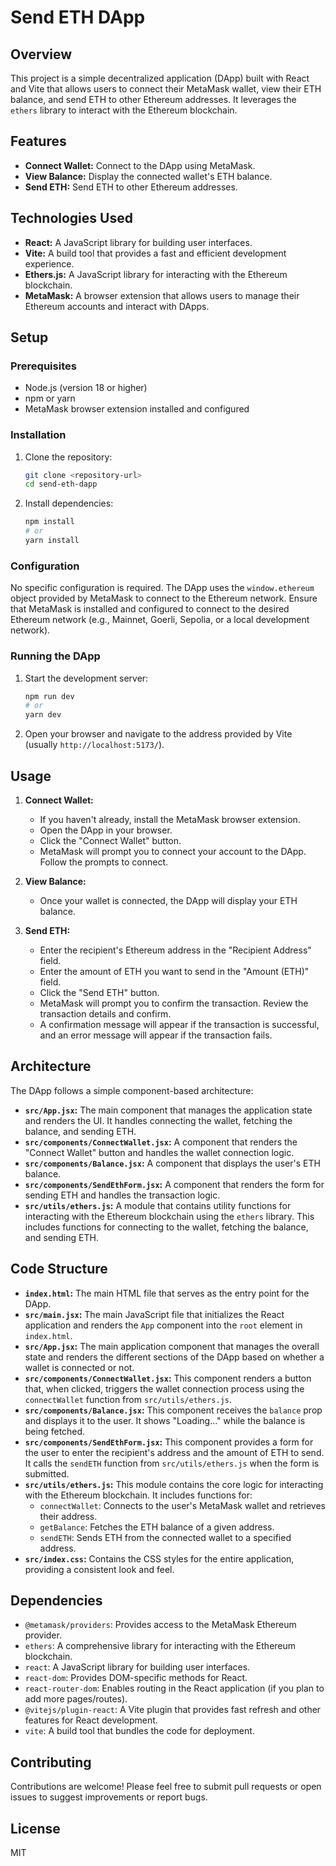# Send ETH DApp

## Overview

This project is a simple decentralized application (DApp) built with React and Vite that allows users to connect their MetaMask wallet, view their ETH balance, and send ETH to other Ethereum addresses. It leverages the `ethers` library to interact with the Ethereum blockchain.

## Features

-   **Connect Wallet:** Connect to the DApp using MetaMask.
-   **View Balance:** Display the connected wallet's ETH balance.
-   **Send ETH:** Send ETH to other Ethereum addresses.

## Technologies Used

-   **React:** A JavaScript library for building user interfaces.
-   **Vite:** A build tool that provides a fast and efficient development experience.
-   **Ethers.js:** A JavaScript library for interacting with the Ethereum blockchain.
-   **MetaMask:** A browser extension that allows users to manage their Ethereum accounts and interact with DApps.

## Setup

### Prerequisites

-   Node.js (version 18 or higher)
-   npm or yarn
-   MetaMask browser extension installed and configured

### Installation

1.  Clone the repository:

    ```bash
    git clone <repository-url>
    cd send-eth-dapp
    ```

2.  Install dependencies:

    ```bash
    npm install
    # or
    yarn install
    ```

### Configuration

No specific configuration is required. The DApp uses the `window.ethereum` object provided by MetaMask to connect to the Ethereum network. Ensure that MetaMask is installed and configured to connect to the desired Ethereum network (e.g., Mainnet, Goerli, Sepolia, or a local development network).

### Running the DApp

1.  Start the development server:

    ```bash
    npm run dev
    # or
    yarn dev
    ```

2.  Open your browser and navigate to the address provided by Vite (usually `http://localhost:5173/`).

## Usage

1.  **Connect Wallet:**
    -   If you haven't already, install the MetaMask browser extension.
    -   Open the DApp in your browser.
    -   Click the "Connect Wallet" button.
    -   MetaMask will prompt you to connect your account to the DApp. Follow the prompts to connect.

2.  **View Balance:**
    -   Once your wallet is connected, the DApp will display your ETH balance.

3.  **Send ETH:**
    -   Enter the recipient's Ethereum address in the "Recipient Address" field.
    -   Enter the amount of ETH you want to send in the "Amount (ETH)" field.
    -   Click the "Send ETH" button.
    -   MetaMask will prompt you to confirm the transaction. Review the transaction details and confirm.
    -   A confirmation message will appear if the transaction is successful, and an error message will appear if the transaction fails.

## Architecture

The DApp follows a simple component-based architecture:

-   **`src/App.jsx`:** The main component that manages the application state and renders the UI. It handles connecting the wallet, fetching the balance, and sending ETH.
-   **`src/components/ConnectWallet.jsx`:** A component that renders the "Connect Wallet" button and handles the wallet connection logic.
-   **`src/components/Balance.jsx`:** A component that displays the user's ETH balance.
-   **`src/components/SendEthForm.jsx`:** A component that renders the form for sending ETH and handles the transaction logic.
-   **`src/utils/ethers.js`:** A module that contains utility functions for interacting with the Ethereum blockchain using the `ethers` library. This includes functions for connecting to the wallet, fetching the balance, and sending ETH.

## Code Structure

-   **`index.html`:** The main HTML file that serves as the entry point for the DApp.
-   **`src/main.jsx`:** The main JavaScript file that initializes the React application and renders the `App` component into the `root` element in `index.html`.
-   **`src/App.jsx`:** The main application component that manages the overall state and renders the different sections of the DApp based on whether a wallet is connected or not.
-   **`src/components/ConnectWallet.jsx`:** This component renders a button that, when clicked, triggers the wallet connection process using the `connectWallet` function from `src/utils/ethers.js`.
-   **`src/components/Balance.jsx`:** This component receives the `balance` prop and displays it to the user. It shows "Loading..." while the balance is being fetched.
-   **`src/components/SendEthForm.jsx`:** This component provides a form for the user to enter the recipient's address and the amount of ETH to send. It calls the `sendETH` function from `src/utils/ethers.js` when the form is submitted.
-   **`src/utils/ethers.js`:** This module contains the core logic for interacting with the Ethereum blockchain. It includes functions for:
    -   `connectWallet`: Connects to the user's MetaMask wallet and retrieves their address.
    -   `getBalance`: Fetches the ETH balance of a given address.
    -   `sendETH`: Sends ETH from the connected wallet to a specified address.
-   **`src/index.css`:** Contains the CSS styles for the entire application, providing a consistent look and feel.

## Dependencies

-   `@metamask/providers`: Provides access to the MetaMask Ethereum provider.
-   `ethers`: A comprehensive library for interacting with the Ethereum blockchain.
-   `react`: A JavaScript library for building user interfaces.
-   `react-dom`: Provides DOM-specific methods for React.
-   `react-router-dom`: Enables routing in the React application (if you plan to add more pages/routes).
-   `@vitejs/plugin-react`: A Vite plugin that provides fast refresh and other features for React development.
-   `vite`: A build tool that bundles the code for deployment.

## Contributing

Contributions are welcome! Please feel free to submit pull requests or open issues to suggest improvements or report bugs.

## License

MIT
